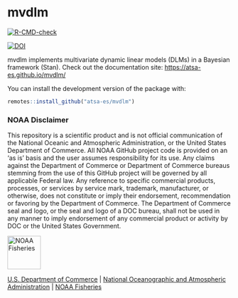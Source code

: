
<!-- README.md is generated from README.Rmd. Please edit that file -->

# mvdlm

<!-- badges: start -->
[![R-CMD-check](https://github.com/atsa-es/mvdlm/workflows/R-CMD-check/badge.svg)](https://github.com/atsa-es/mvdlm/actions)
<!-- badges: end -->

[![DOI](https://zenodo.org/badge/538718637.svg)](https://zenodo.org/badge/latestdoi/538718637)

mvdlm implements multivariate dynamic linear models (DLMs) in a Bayesian
framework (Stan). Check out the documentation site:
<https://atsa-es.github.io/mvdlm/>

You can install the development version of the package with:

``` r
remotes::install_github("atsa-es/mvdlm")
```

### NOAA Disclaimer

This repository is a scientific product and is not official
communication of the National Oceanic and Atmospheric Administration, or
the United States Department of Commerce. All NOAA GitHub project code
is provided on an ‘as is’ basis and the user assumes responsibility for
its use. Any claims against the Department of Commerce or Department of
Commerce bureaus stemming from the use of this GitHub project will be
governed by all applicable Federal law. Any reference to specific
commercial products, processes, or services by service mark, trademark,
manufacturer, or otherwise, does not constitute or imply their
endorsement, recommendation or favoring by the Department of Commerce.
The Department of Commerce seal and logo, or the seal and logo of a DOC
bureau, shall not be used in any manner to imply endorsement of any
commercial product or activity by DOC or the United States Government.

<img src="https://raw.githubusercontent.com/nmfs-general-modeling-tools/nmfspalette/main/man/figures/noaa-fisheries-rgb-2line-horizontal-small.png" height="75" alt="NOAA Fisheries">

[U.S. Department of Commerce](https://www.commerce.gov/) \| [National
Oceanographic and Atmospheric Administration](https://www.noaa.gov) \|
[NOAA Fisheries](https://www.fisheries.noaa.gov/)
